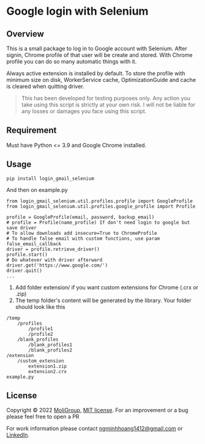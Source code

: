 # **Google login with Selenium**

## Overview
This is a small package to log in to Google account with Selenium. After signin,
Chrome profile of that user will be create and stored. With Chrome profile you can do so many automatic things
with it.

Always active extension is installed by default. 
To store the profile with minimum size on disk, WorkerService cache, OptimizationGuide and cache is cleared when quitting driver.

>This has been developed for testing purposes only.
> Any action you take using this script is strictly at your own risk. 
> I will not be liable for any losses or damages you face using this script.

## Requirement
Must have Python <= 3.9 and Google Chrome installed.

## Usage
```pycon
pip install login_gmail_selenium
```
And then on example.py
```pycon
from login_gmail_selenium.util.profiles.profile import GoogleProfile
from login_gmail_selenium.util.profiles.google_profile import Profile

profile = GoogleProfile(email, password, backup_email)
# profile = Profile(name_profile) If don't need login to google but save driver
# To allow downloads add insecure=True to ChromeProfile
# To handle false email with custom functions, use param false_email_callback
driver = profile.retrieve_driver()
profile.start()
# Do whatever with driver afterward
driver.get('https://www.google.com/')
driver.quit()
...
```
1. Add folder extension/ if you want custom extensions for Chrome (.crx or .zip)
2. The temp folder's content will be generated by the library.
Your folder should look like this
```cvs
/temp
    /profiles
        /profile1
        /profile2
    /blank_profiles
        /blank_profiles1
        /blank_profiles2
/extension
    /custom_extension
        extension1.zip
        extension2.crx
example.py
```

## License
Copyright © 2022 [MoliGroup](https://moligroup.co/), [MIT license](./LICENSE). 
For an improvement or a bug please feel free to open a PR

For work information please contact ngminhhoang1412@gmail.com or 
[LinkedIn](https://www.linkedin.com/in/ho%C3%A0ng-nguy%E1%BB%85n-1b13481b7/).
